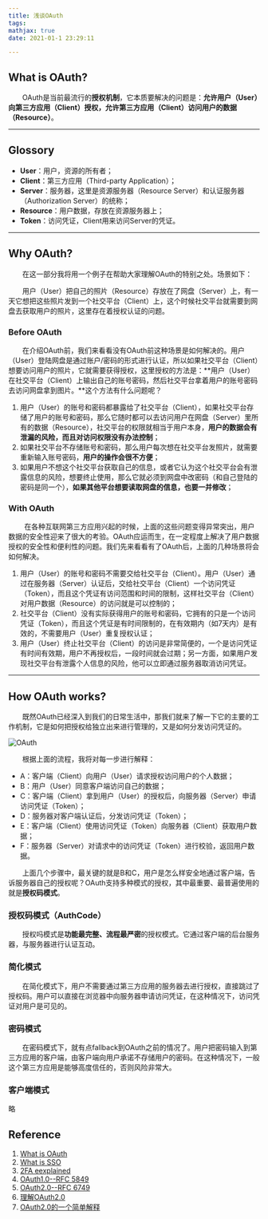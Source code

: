 ```yaml
---
title: 浅谈OAuth
tags:
mathjax: true
date: 2021-01-1 23:29:11

---
```


## What is OAuth?

&emsp;&emsp;OAuth是当前最流行的**授权机制**，它本质要解决的问题是：**允许用户（User）向第三方应用（Client）授权，允许第三方应用（Client）访问用户的数据（Resource）**。

------

## Glossory

- **User**：用户，资源的所有者；
- **Client**：第三方应用（Third-party Application）；
- **Server**：服务器，这里是资源服务器（Resource Server）和认证服务器（Authorization Server）的统称；
- **Resource**：用户数据，存放在资源服务器上；
- **Token**：访问凭证，Client用来访问Server的凭证。

------

## Why OAuth?

&emsp;&emsp;在这一部分我将用一个例子在帮助大家理解OAuth的特别之处。场景如下：

&emsp;&emsp;用户（User）把自己的照片（Resource）存放在了网盘（Server）上，有一天它想把这些照片发到一个社交平台（Client）上，这个时候社交平台就需要到网盘去获取用户的照片，这里存在着授权认证的问题。

### Before OAuth

&emsp;&emsp;在介绍OAuth前，我们来看看没有OAuth前这种场景是如何解决的。用户（User）登陆网盘是通过账户/密码的形式进行认证，所以如果社交平台（Client）想要访问用户的照片，它就需要获得授权，这里授权的方法是：**用户（User）在社交平台（Client）上输出自己的账号密码，然后社交平台拿着用户的账号密码去访问网盘拿到图片。**这个方法有什么问题呢？

1. 用户（User）的账号和密码都暴露给了社交平台（Client），如果社交平台存储了用户的账号和密码，那么它随时都可以去访问用户在网盘（Server）里所有的数据（Resource），社交平台的权限就相当于用户本身，**用户的数据会有泄漏的风险，而且对访问权限没有办法控制**；
2. 如果社交平台不存储账号和密码，那么用户每次想在社交平台发照片，就需要重新输入账号密码，**用户的操作会很不方便**；
3. 如果用户不想这个社交平台获取自己的信息，或者它认为这个社交平台会有泄露信息的风险，想要终止使用，那么它就必须到网盘中改密码（和自己登陆的密码是同一个），**如果其他平台想要读取网盘的信息，也要一并修改**；

### With OAuth

&emsp;&emsp; 在各种互联网第三方应用兴起的时候，上面的这些问题变得异常突出，用户数据的安全性迎来了很大的考验。OAuth应运而生，在一定程度上解决了用户数据授权的安全性和便利性的问题。我们先来看看有了OAuth后，上面的几种场景将会如何解决。

1. 用户（User）的账号和密码不需要交给社交平台（Client）。用户（User）通过在服务器（Server）认证后，交给社交平台（Client）一个访问凭证（Token），而且这个凭证有访问范围和时间的限制，这样社交平台（Client）对用户数据（Resource）的访问就是可以控制的；
2. 社交平台（Client）没有实际获得用户的账号和密码，它拥有的只是一个访问凭证（Token），而且这个凭证是有时间限制的，在有效期内（如7天内）是有效的，不需要用户（User）重复授权认证；
3. 用户（User）终止社交平台（Client）的访问是非常简便的，一个是访问凭证有时间有效期，用户不再授权后，一段时间就会过期；另一方面，如果用户发现社交平台有泄露个人信息的风险，他可以立即通过服务器取消访问凭证。

------

## How OAuth works?

&emsp;&emsp;既然OAuth已经深入到我们的日常生活中，那我们就来了解一下它的主要的工作机制，它是如何把授权给独立出来进行管理的，又是如何分发访问凭证的。

![OAuth](https://www.ruanyifeng.com/blogimg/asset/2014/bg2014051203.png)

&emsp;&emsp;根据上面的流程，我将对每一步进行解释：

- A：客户端（Client）向用户（User）请求授权访问用户的个人数据；
- B：用户（User）同意客户端访问自己的数据；
- C：客户端（Client）拿到用户（User）的授权后，向服务器（Server）申请访问凭证（Token）；
- D：服务器对客户端认证后，分发访问凭证（Token）；
- E：客户端（Client）使用访问凭证（Token）向服务器（Client）获取用户数据；
- F：服务器（Server）对请求中的访问凭证（Token）进行校验，返回用户数据。

&emsp;&emsp;上面几个步骤中，最关键的就是B和C，用户是怎么样安全地通过客户端，告诉服务器自己的授权呢？OAuth支持多种模式的授权，其中最重要、最普遍使用的就是**授权码模式**。

### 授权码模式（AuthCode）

&emsp;&emsp;授权吗模式是**功能最完整、流程最严密**的授权模式。它通过客户端的后台服务器，与服务器进行认证互动。

### 简化模式

&emsp;&emsp;在简化模式下，用户不需要通过第三方应用的服务器去进行授权，直接跳过了授权码。用户可以直接在浏览器中向服务器申请访问凭证，在这种情况下，访问凭证对用户是可见的。

### 密码模式

&emsp;&emsp;在密码模式下，就有点fallback到OAuth之前的情况了。用户把密码输入到第三方应用的客户端，由客户端向用户承诺不存储用户的密码。在这种情况下，一般这个第三方应用是能够高度信任的，否则风险非常大。

### 客户端模式

略

## Reference

1. [What is OAuth](https://www.csoonline.com/article/3216404/what-is-oauth-how-the-open-authorization-framework-works.html)
2. [What is SSO](https://www.csoonline.com/article/2115776/what-is-sso-how-single-sign-on-improves-security-and-the-user-experience.html)
3. [2FA eexplained](https://www.csoonline.com/article/3239144/2fa-explained-how-to-enable-it-and-how-it-works.html)
4. [OAuth1.0--RFC 5849](https://tools.ietf.org/html/rfc5849)
5. [OAuth2.0--RFC 6749](https://tools.ietf.org/html/rfc6749)
6. [理解OAuth2.0](https://www.ruanyifeng.com/blog/2014/05/oauth_2_0.html)
7. [OAuth2.0的一个简单解释](http://www.ruanyifeng.com/blog/2019/04/oauth_design.html)
